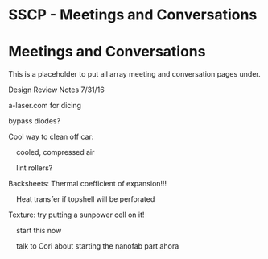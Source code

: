 # SSCP - Meetings and Conversations

# Meetings and Conversations

This is a placeholder to put all array meeting and conversation pages under.

Design Review Notes 7/31/16

a-laser.com for dicing

bypass diodes?

Cool way to clean off car:

    cooled, compressed air

    lint rollers?

Backsheets: Thermal coefficient of expansion!!!

    Heat transfer if topshell will be perforated

Texture: try putting a sunpower cell on it!

    start this now

    talk to Cori about starting the nanofab part ahora

    

